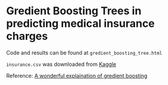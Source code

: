 # Gredient Boosting Trees in predicting medical insurance charges

Code and results can be found at `gredient_boosting_tree.html`

`insurance.csv` was downloaded from [Kaggle](https://www.kaggle.com/mirichoi0218/insurance)

Reference:
[A wonderful explaination of gredient boosting](https://explained.ai/gradient-boosting/L2-loss.html#sec:2.1)



